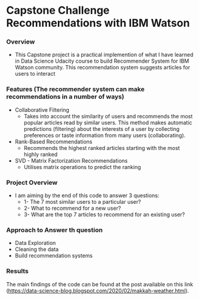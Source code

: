 # Capstone Challenge Recommendations with IBM Watson

### Overview
- This Capstone project is a practical implemention of what I have learned in Data Science Udacity course to build Recommender System for IBM Watson community. This recommendation system suggests articles for users to interact

### Features (The recommender system can make recommendations in a number of ways)

- Collaborative Filtering
  - Takes into account the similarity of users and recommends the most popular articles read by similar users. This method makes automatic predictions (filtering) about the interests of a user by collecting preferences or taste information from many users (collaborating).
- Rank-Based Recommendations
  - Recommends the highest ranked articles starting with the most highly ranked
- SVD - Matrix Factorization Recommendations
  - Utilises matrix operations to predict the ranking

### Project Overview
  - I am aiming by the end of this code to answer 3 questions:
    - 1- The 7 most similar users to a particular user?
    - 2- What to recommend for a new user?
    - 3- What are the top 7 articles to recommend for an existing user?
    
### Approach to Answer th question
  - Data Exploration
  - Cleaning the data
  - Build recommendation systems 
  
### Results
The main findings of the code can be found at the post available on this link (https://data-science-blog.blogspot.com/2020/02/makkah-weather.html).
